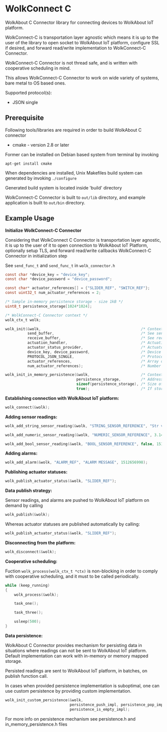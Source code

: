 # WolkConnect C
WolkAbout C Connector library for connecting devices to WolkAbout IoT platform.

WolkConnect-C is transportation layer agnostic which means it is up to the user of the library to open socket to WolkAbout IoT platform,
configure SSL if desired, and forward read/write implementation to WolkConnect-C Connector.

WolkConnect-C Connector is not thread safe, and is written with cooperative scheduling in mind.

This allows WolkConnect-C Connector to work on wide variety of systems, bare metal to OS based ones.

Supported protocol(s):
* JSON single

Prerequisite
------
Following tools/libraries are required in order to build WolkAbout C connector

* cmake - version 2.8 or later

Former can be installed on Debian based system from terminal by invoking

`apt-get install cmake`

When dependencies are installed, Unix Makefiles build system can generated by invoking `./configure`

Generated build system is located inside 'build' directory

WolkConnect-C Connector is built to `out/lib` directory, and example application is built to `out/bin` directory.

Example Usage
-------------
**Initialize WolkConnect-C Connector**

Considering that WolkConnect C Connector is transportation layer agnostic, it is up to the user of it to open connection to
WolkAbout IoT Platform, optionally setup TLS, and forward read/write callbacks WolkConnect-C Connector in initialization
step

See `send_func_t` and `send_func_t` in `wolk_connector.h`

```c
const char *device_key = "device_key";
const char *device_password = "device_password";

const char* actuator_references[] = {"SLIDER_REF", "SWITCH_REF"};
const uint32_t num_actuator_references = 2;

/* Sample in-memory persistence storage - size 1kB */
uint8_t persistence_storage[1024*1024];

/* WolkConnect-C Connector context */
wolk_ctx_t wolk;

wolk_init(&wolk,                                             /* Context */
          send_buffer,                                       /* See send_func_t */
          receive_buffer,                                    /* See recv_func_t */
          actuation_handler,                                 /* Actuation handler        - see actuation_handler_t */
          actuator_status_provider,                          /* Actuator status provider - see actuator_status_provider_t */
          device_key, device_password,                       /* Device key and password provided by WolkAbout IoT Platform upon device creation */
          PROTOCOL_JSON_SINGLE,                              /* Protocol specified for device */
          actuator_references,                               /* Array of actuator references */
          num_actuator_references);                          /* Number of actuator references */

wolk_init_in_memory_persistence(&wolk,                       /* Context */
                                persistence_storage,         /* Address to start of the memory which will be used by persistence mechanism */
                                sizeof(persistence_storage), /* Size of memory in bytes */
                                true);                       /* If storage is full overwrite oldest item when pushing */
```

**Establishing connection with WolkAbout IoT platform:**
```c
wolk_connect(&wolk);
```
**Adding sensor readings:**
```c
wolk_add_string_sensor_reading(&wolk, "STRING_SENSOR_REFERENCE", "Str value", 0);

wolk_add_numeric_sensor_reading(&wolk, "NUMERIC_SENSOR_REFERENCE", 3.14, 1512656998);

wolk_add_bool_sensor_reading(&wolk, "BOOL_SENSOR_REFERENCE", false, 1512656798);
```

**Adding alarms:**
```c
wolk_add_alarm(&wolk, "ALARM_REF", "ALARM MESSAGE", 1512656998);
```

**Publishing actuator statuses:**
```c
wolk_publish_actuator_status(&wolk, "SLIDER_REF");
```

**Data publish strategy:**

Sensor readings, and alarms are pushed to WolkAbout IoT platform on demand by calling
```c
wolk_publish(&wolk);
```

Whereas actuator statuses are published automatically by calling:
```c
wolk_publish_actuator_status(&wolk, "SLIDER_REF");
```

**Disconnecting from the platform:**
```c
wolk_disconnect(&wolk);
```

**Cooperative scheduling:**

Fuction `wolk_process(wolk_ctx_t *ctx)` is non-blocking in order to comply with cooperative scheduling,
and it must to be called periodically.

```c
while (keep_running)
{
    wolk_process(&wolk);

    task_one();

    task_three();

    usleep(500);
}
```

**Data persistence:**

WolkAbout C Connector provides mechanism for persisting data in situations where readings can not be sent to WolkAbout IoT platform.
Default implementation can work with in-memory or memory mapped storage.

Persisted readings are sent to WolkAbout IoT platform, in batches, on publish function call.

In cases when provided persistence implementation is suboptimal, one can use custom persistence by providing custom implementation.

```c
wolk_init_custom_persistence(&wolk,
                             persistence_push_impl, persistence_pop_impl,
                             persistence_is_empty_impl);
```

For more info on persistence mechanism see persistence.h and in_memory_persistence.h files

